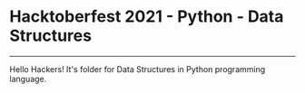 # Hacktoberfest 2021 - Python - Data Structures
___
Hello Hackers! It's folder for Data Structures in Python programming language.